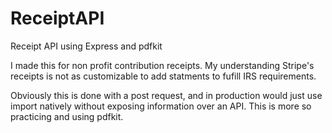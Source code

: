 # ReceiptAPI
Receipt API using Express and pdfkit

I made this for non profit contribution receipts. My understanding Stripe's receipts is not as customizable to add statments to fufill IRS requirements.

Obviously this is done with a post request, and in production would just use import natively without exposing information over an API. This is more so practicing and using pdfkit.
